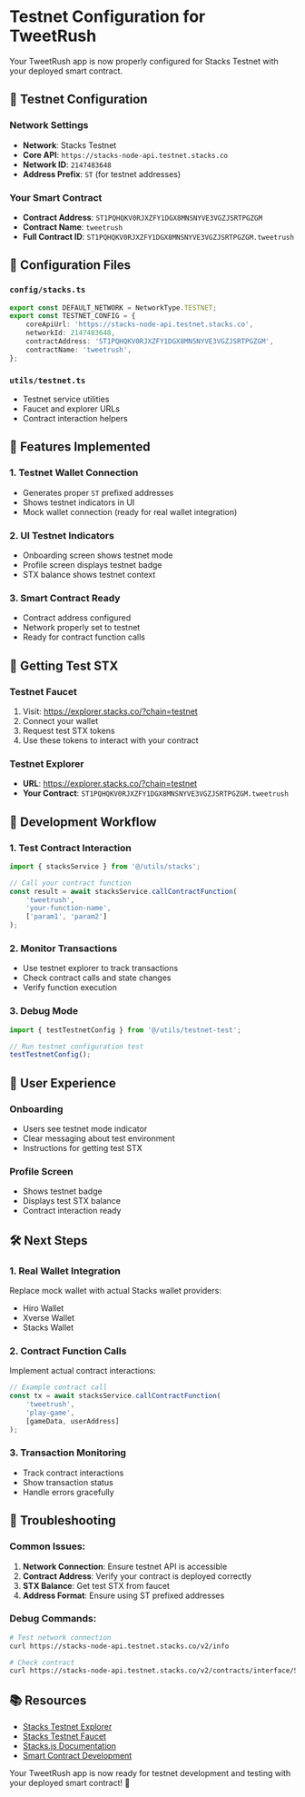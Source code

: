 # Testnet Configuration for TweetRush

Your TweetRush app is now properly configured for Stacks Testnet with your deployed smart contract.

## 🧪 Testnet Configuration

### Network Settings
- **Network**: Stacks Testnet
- **Core API**: `https://stacks-node-api.testnet.stacks.co`
- **Network ID**: `2147483648`
- **Address Prefix**: `ST` (for testnet addresses)

### Your Smart Contract
- **Contract Address**: `ST1PQHQKV0RJXZFY1DGX8MNSNYVE3VGZJSRTPGZGM`
- **Contract Name**: `tweetrush`
- **Full Contract ID**: `ST1PQHQKV0RJXZFY1DGX8MNSNYVE3VGZJSRTPGZGM.tweetrush`

## 🔧 Configuration Files

### `config/stacks.ts`
```typescript
export const DEFAULT_NETWORK = NetworkType.TESTNET;
export const TESTNET_CONFIG = {
    coreApiUrl: 'https://stacks-node-api.testnet.stacks.co',
    networkId: 2147483648,
    contractAddress: 'ST1PQHQKV0RJXZFY1DGX8MNSNYVE3VGZJSRTPGZGM',
    contractName: 'tweetrush',
};
```

### `utils/testnet.ts`
- Testnet service utilities
- Faucet and explorer URLs
- Contract interaction helpers

## 🎯 Features Implemented

### 1. **Testnet Wallet Connection**
- Generates proper `ST` prefixed addresses
- Shows testnet indicators in UI
- Mock wallet connection (ready for real wallet integration)

### 2. **UI Testnet Indicators**
- Onboarding screen shows testnet mode
- Profile screen displays testnet badge
- STX balance shows testnet context

### 3. **Smart Contract Ready**
- Contract address configured
- Network properly set to testnet
- Ready for contract function calls

## 🚀 Getting Test STX

### Testnet Faucet
1. Visit: https://explorer.stacks.co/?chain=testnet
2. Connect your wallet
3. Request test STX tokens
4. Use these tokens to interact with your contract

### Testnet Explorer
- **URL**: https://explorer.stacks.co/?chain=testnet
- **Your Contract**: `ST1PQHQKV0RJXZFY1DGX8MNSNYVE3VGZJSRTPGZGM.tweetrush`

## 🔄 Development Workflow

### 1. **Test Contract Interaction**
```typescript
import { stacksService } from '@/utils/stacks';

// Call your contract function
const result = await stacksService.callContractFunction(
    'tweetrush',
    'your-function-name',
    ['param1', 'param2']
);
```

### 2. **Monitor Transactions**
- Use testnet explorer to track transactions
- Check contract calls and state changes
- Verify function execution

### 3. **Debug Mode**
```typescript
import { testTestnetConfig } from '@/utils/testnet-test';

// Run testnet configuration test
testTestnetConfig();
```

## 📱 User Experience

### Onboarding
- Users see testnet mode indicator
- Clear messaging about test environment
- Instructions for getting test STX

### Profile Screen
- Shows testnet badge
- Displays test STX balance
- Contract interaction ready

## 🛠️ Next Steps

### 1. **Real Wallet Integration**
Replace mock wallet with actual Stacks wallet providers:
- Hiro Wallet
- Xverse Wallet
- Stacks Wallet

### 2. **Contract Function Calls**
Implement actual contract interactions:
```typescript
// Example contract call
const tx = await stacksService.callContractFunction(
    'tweetrush',
    'play-game',
    [gameData, userAddress]
);
```

### 3. **Transaction Monitoring**
- Track contract interactions
- Show transaction status
- Handle errors gracefully

## 🐛 Troubleshooting

### Common Issues:
1. **Network Connection**: Ensure testnet API is accessible
2. **Contract Address**: Verify your contract is deployed correctly
3. **STX Balance**: Get test STX from faucet
4. **Address Format**: Ensure using ST prefixed addresses

### Debug Commands:
```bash
# Test network connection
curl https://stacks-node-api.testnet.stacks.co/v2/info

# Check contract
curl https://stacks-node-api.testnet.stacks.co/v2/contracts/interface/ST1PQHQKV0RJXZFY1DGX8MNSNYVE3VGZJSRTPGZGM/tweetrush
```

## 📚 Resources

- [Stacks Testnet Explorer](https://explorer.stacks.co/?chain=testnet)
- [Stacks Testnet Faucet](https://explorer.stacks.co/?chain=testnet)
- [Stacks.js Documentation](https://docs.hiro.so/reference/stacks.js/)
- [Smart Contract Development](https://docs.stacks.co/docs/smart-contracts/)

Your TweetRush app is now ready for testnet development and testing with your deployed smart contract! 🎉
